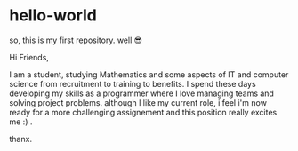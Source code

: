 # hello-world
so, this is my first repository.  well 😎


Hi Friends, 

I am a student, 
studying Mathematics and some aspects of IT and computer science from recruitment to training to benefits.
I spend these days developing my skills as a programmer where I love managing teams and solving project problems.
although I like my current role, i feel i'm now ready for a more challenging assignement and this position really excites me :) .

thanx.
